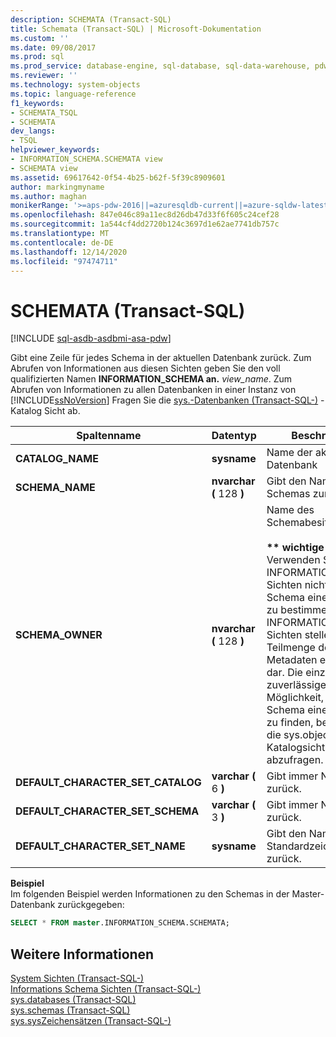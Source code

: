 ```yaml
---
description: SCHEMATA (Transact-SQL)
title: Schemata (Transact-SQL) | Microsoft-Dokumentation
ms.custom: ''
ms.date: 09/08/2017
ms.prod: sql
ms.prod_service: database-engine, sql-database, sql-data-warehouse, pdw
ms.reviewer: ''
ms.technology: system-objects
ms.topic: language-reference
f1_keywords:
- SCHEMATA_TSQL
- SCHEMATA
dev_langs:
- TSQL
helpviewer_keywords:
- INFORMATION_SCHEMA.SCHEMATA view
- SCHEMATA view
ms.assetid: 69617642-0f54-4b25-b62f-5f39c8909601
author: markingmyname
ms.author: maghan
monikerRange: '>=aps-pdw-2016||=azuresqldb-current||=azure-sqldw-latest||>=sql-server-2016||>=sql-server-linux-2017||=azuresqldb-mi-current'
ms.openlocfilehash: 847e046c89a11ec8d26db47d33f6f605c24cef28
ms.sourcegitcommit: 1a544cf4dd2720b124c3697d1e62ae7741db757c
ms.translationtype: MT
ms.contentlocale: de-DE
ms.lasthandoff: 12/14/2020
ms.locfileid: "97474711"
---
```

# <a name="schemata-transact-sql"></a>SCHEMATA (Transact-SQL)
[!INCLUDE [sql-asdb-asdbmi-asa-pdw](../../includes/applies-to-version/sql-asdb-asdbmi-asa-pdw.md)]

  Gibt eine Zeile für jedes Schema in der aktuellen Datenbank zurück. Zum Abrufen von Informationen aus diesen Sichten geben Sie den voll qualifizierten Namen **INFORMATION_SCHEMA an.** _view_name_. Zum Abrufen von Informationen zu allen Datenbanken in einer Instanz von [!INCLUDE[ssNoVersion](../../includes/ssnoversion-md.md)] Fragen Sie die [sys.-Datenbanken &#40;Transact-SQL-&#41;](../../relational-databases/system-catalog-views/sys-databases-transact-sql.md) -Katalog Sicht ab.  
  
|Spaltenname|Datentyp|Beschreibung|  
|-----------------|---------------|-----------------|  
|**CATALOG_NAME**|**sysname**|Name der aktuellen Datenbank|  
|**SCHEMA_NAME**|**nvarchar (** 128 **)**|Gibt den Namen des Schemas zurück.|  
|**SCHEMA_OWNER**|**nvarchar (** 128 **)**|Name des Schemabesitzers.<br /><br /> **&#42;&#42; wichtige &#42;&#42;** Verwenden Sie INFORMATION_SCHEMA Sichten nicht, um das Schema eines Objekts zu bestimmen. INFORMATION_SCHEMA Sichten stellen nur eine Teilmenge der Metadaten eines Objekts dar. Die einzig zuverlässige Möglichkeit, das Schema eines Objekts zu finden, besteht darin, die sys.objects-Katalogsicht abzufragen.|  
|**DEFAULT_CHARACTER_SET_CATALOG**|**varchar (** 6 **)**|Gibt immer NULL zurück.|  
|**DEFAULT_CHARACTER_SET_SCHEMA**|**varchar (** 3 **)**|Gibt immer NULL zurück.|  
|**DEFAULT_CHARACTER_SET_NAME**|**sysname**|Gibt den Namen des Standardzeichensatzes zurück.|  

**Beispiel**  
Im folgenden Beispiel werden Informationen zu den Schemas in der Master-Datenbank zurückgegeben:  
```sql  
SELECT * FROM master.INFORMATION_SCHEMA.SCHEMATA;
```  

## <a name="see-also"></a>Weitere Informationen  
 [System Sichten &#40;Transact-SQL-&#41;](../../t-sql/language-reference.md)   
 [Informations Schema Sichten &#40;Transact-SQL-&#41;](~/relational-databases/system-information-schema-views/system-information-schema-views-transact-sql.md)   
 [sys.databases &#40;Transact-SQL&#41;](../../relational-databases/system-catalog-views/sys-databases-transact-sql.md)   
 [sys.schemas &#40;Transact-SQL&#41;](../../relational-databases/system-catalog-views/schemas-catalog-views-sys-schemas.md)   
 [sys.sysZeichensätzen &#40;Transact-SQL-&#41;](../../relational-databases/system-compatibility-views/sys-syscharsets-transact-sql.md)  
  
